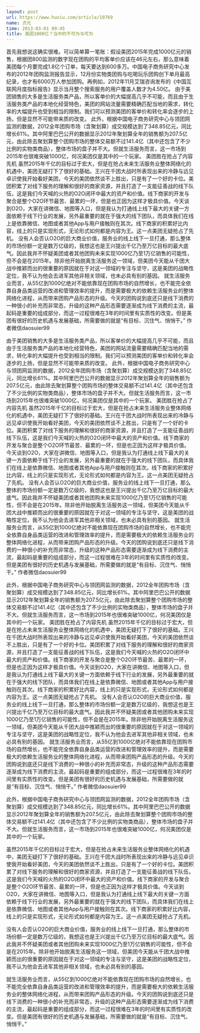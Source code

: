 ```yaml
---
layout: post
url: https://www.huxiu.com/article/10769
name: 贞元
time: 2013-03-01 09:45
title: 美团1000亿？当中的不可为与可为
---
```

首先我想说这确实很难。可以简单算一笔账：假设美团2015年完成1000亿元的销售，根据团800监测的数字现在团购的平均客单价应该在46元左右，那么意味着美团每个月要完成1.8亿个订单，每天要达到600多万。中国电子商务研究中心发布的2012年团购监测报告显示，12月份实物类团购与吃喝玩乐团购创下单月最高纪录，也才有6000万人参加团购。再例如，2012年11月艾瑞咨询发布的《中国互联网月度指标报告》显示当月整个搜索服务的用户覆盖人数才为4.50亿。 由于美团销售的大多是生活服务类产品，所以客单价的大幅提高几乎不可能，而且由于生活服务类产品的本地化经营特色，美团的网站流量需要精确匹配当地的需求，转化率的大幅提升也受到相当的限制。我们可以预测美团的客单价和转化率会逐步的上扬，但是显然不可能带来质的改变。 此外，根据中国电子商务研究中心与领团网监测的数据，2012全年团购市场（含聚划算）成交规模达到了348.85亿元，同比增长61%。其中阿里巴巴公开的数据显示2012年聚划算全年的销售额为207.5亿元，由此除去聚划算整个团购市场的整体交易额不过141.4亿（其中还包含了不少比例的实物类商品），整体市场的盘子并不大。但就生活服务而言，这一市场到2015年也很难突破1000亿，何况美团仅是其中的一个玩家。 美团胜在抢占了内容先机 虽然2015年千亿的目标过于宏大，但是在抢占未来生活服务业整体网络化的机遇中，美团无疑打下了很好的基础。王兴在千团大战时所表现出来的冷静与远见卓识使我开始看好美团，今天的美团依然谈不上胜出，只是有了一个好的卡位。美团积累了对线下服务的理解和很好的商家资源，并且打造了一支能征善战的线下队伍，这是我们今天喊的火热的O2O闭环中最大的资产和价值。线下商家的开发与聚合是整个O2O环节最苦、最累的一环，但是也正因为这样才极具价值。今天谈到O2O，大家在讲微信、地图等入口，但是我认为打通线上线下最大的关键一方面依赖于线下行业的发展，另外最重要的就在于强大的线下团队，而具体我们在线上是依靠微信、地图或者其他App与用户接触则在其次。线下商家的积累好比内容，线上的只是实现形式，无论形式如何都是内容为王。这一点美团无疑抢占了先机。 没有人会否认O2O的巨大商业价值，服务业的线上线下一旦打通，那么整体的市场份额一定是数万亿级的，我想这也是王兴提出千亿乃至万亿目标的最大底气。因此我并不怀疑美团或者其他团购未来实现1000亿乃至1万亿销售的可能性，但不会是在2015年。除非他开始脱离生活服务这一领域，但美团今天能从千团大战中推颖而出的很重要的原因就在于对这一领域的专注与坚守，这是美团的战略性定位，我不认为他会去进军其他非相关领域，也未必具有别的基因。 就生活服务业而言，从55亿到1000亿绝对不能依靠现在团购市场的自然增长，也不能完全依靠自身品类运营的改进和管理效率的提升，而是需要极大的依赖生活服务业的整体网络化进程，从而带来团购产品形态的升级。今天的团购说到底还只是线下消费的一种很小的补充而非常态，升级的这种产品形态需要逐渐成为线下消费的主流，最起码是重要的组成部分，而这一过程很难在3年的时间里有实质性的改变。但是美团有很好的历史机遇与发展基础，所需要做的就是“有目标、沉住气、悄悄干。” 作者微信daosuier99

由于美团销售的大多是生活服务类产品，所以客单价的大幅提高几乎不可能，而且由于生活服务类产品的本地化经营特色，美团的网站流量需要精确匹配当地的需求，转化率的大幅提升也受到相当的限制。我们可以预测美团的客单价和转化率会逐步的上扬，但是显然不可能带来质的改变。 此外，根据中国电子商务研究中心与领团网监测的数据，2012全年团购市场（含聚划算）成交规模达到了348.85亿元，同比增长61%。其中阿里巴巴公开的数据显示2012年聚划算全年的销售额为207.5亿元，由此除去聚划算整个团购市场的整体交易额不过141.4亿（其中还包含了不少比例的实物类商品），整体市场的盘子并不大。但就生活服务而言，这一市场到2015年也很难突破1000亿，何况美团仅是其中的一个玩家。 美团胜在抢占了内容先机 虽然2015年千亿的目标过于宏大，但是在抢占未来生活服务业整体网络化的机遇中，美团无疑打下了很好的基础。王兴在千团大战时所表现出来的冷静与远见卓识使我开始看好美团，今天的美团依然谈不上胜出，只是有了一个好的卡位。美团积累了对线下服务的理解和很好的商家资源，并且打造了一支能征善战的线下队伍，这是我们今天喊的火热的O2O闭环中最大的资产和价值。线下商家的开发与聚合是整个O2O环节最苦、最累的一环，但是也正因为这样才极具价值。今天谈到O2O，大家在讲微信、地图等入口，但是我认为打通线上线下最大的关键一方面依赖于线下行业的发展，另外最重要的就在于强大的线下团队，而具体我们在线上是依靠微信、地图或者其他App与用户接触则在其次。线下商家的积累好比内容，线上的只是实现形式，无论形式如何都是内容为王。这一点美团无疑抢占了先机。 没有人会否认O2O的巨大商业价值，服务业的线上线下一旦打通，那么整体的市场份额一定是数万亿级的，我想这也是王兴提出千亿乃至万亿目标的最大底气。因此我并不怀疑美团或者其他团购未来实现1000亿乃至1万亿销售的可能性，但不会是在2015年。除非他开始脱离生活服务这一领域，但美团今天能从千团大战中推颖而出的很重要的原因就在于对这一领域的专注与坚守，这是美团的战略性定位，我不认为他会去进军其他非相关领域，也未必具有别的基因。 就生活服务业而言，从55亿到1000亿绝对不能依靠现在团购市场的自然增长，也不能完全依靠自身品类运营的改进和管理效率的提升，而是需要极大的依赖生活服务业的整体网络化进程，从而带来团购产品形态的升级。今天的团购说到底还只是线下消费的一种很小的补充而非常态，升级的这种产品形态需要逐渐成为线下消费的主流，最起码是重要的组成部分，而这一过程很难在3年的时间里有实质性的改变。但是美团有很好的历史机遇与发展基础，所需要做的就是“有目标、沉住气、悄悄干。” 作者微信daosuier99

此外，根据中国电子商务研究中心与领团网监测的数据，2012全年团购市场（含聚划算）成交规模达到了348.85亿元，同比增长61%。其中阿里巴巴公开的数据显示2012年聚划算全年的销售额为207.5亿元，由此除去聚划算整个团购市场的整体交易额不过141.4亿（其中还包含了不少比例的实物类商品），整体市场的盘子并不大。但就生活服务而言，这一市场到2015年也很难突破1000亿，何况美团仅是其中的一个玩家。 美团胜在抢占了内容先机 虽然2015年千亿的目标过于宏大，但是在抢占未来生活服务业整体网络化的机遇中，美团无疑打下了很好的基础。王兴在千团大战时所表现出来的冷静与远见卓识使我开始看好美团，今天的美团依然谈不上胜出，只是有了一个好的卡位。美团积累了对线下服务的理解和很好的商家资源，并且打造了一支能征善战的线下队伍，这是我们今天喊的火热的O2O闭环中最大的资产和价值。线下商家的开发与聚合是整个O2O环节最苦、最累的一环，但是也正因为这样才极具价值。今天谈到O2O，大家在讲微信、地图等入口，但是我认为打通线上线下最大的关键一方面依赖于线下行业的发展，另外最重要的就在于强大的线下团队，而具体我们在线上是依靠微信、地图或者其他App与用户接触则在其次。线下商家的积累好比内容，线上的只是实现形式，无论形式如何都是内容为王。这一点美团无疑抢占了先机。 没有人会否认O2O的巨大商业价值，服务业的线上线下一旦打通，那么整体的市场份额一定是数万亿级的，我想这也是王兴提出千亿乃至万亿目标的最大底气。因此我并不怀疑美团或者其他团购未来实现1000亿乃至1万亿销售的可能性，但不会是在2015年。除非他开始脱离生活服务这一领域，但美团今天能从千团大战中推颖而出的很重要的原因就在于对这一领域的专注与坚守，这是美团的战略性定位，我不认为他会去进军其他非相关领域，也未必具有别的基因。 就生活服务业而言，从55亿到1000亿绝对不能依靠现在团购市场的自然增长，也不能完全依靠自身品类运营的改进和管理效率的提升，而是需要极大的依赖生活服务业的整体网络化进程，从而带来团购产品形态的升级。今天的团购说到底还只是线下消费的一种很小的补充而非常态，升级的这种产品形态需要逐渐成为线下消费的主流，最起码是重要的组成部分，而这一过程很难在3年的时间里有实质性的改变。但是美团有很好的历史机遇与发展基础，所需要做的就是“有目标、沉住气、悄悄干。” 作者微信daosuier99

此外，根据中国电子商务研究中心与领团网监测的数据，2012全年团购市场（含聚划算）成交规模达到了348.85亿元，同比增长61%。其中阿里巴巴公开的数据显示2012年聚划算全年的销售额为207.5亿元，由此除去聚划算整个团购市场的整体交易额不过141.4亿（其中还包含了不少比例的实物类商品），整体市场的盘子并不大。但就生活服务而言，这一市场到2015年也很难突破1000亿，何况美团仅是其中的一个玩家。

虽然2015年千亿的目标过于宏大，但是在抢占未来生活服务业整体网络化的机遇中，美团无疑打下了很好的基础。王兴在千团大战时所表现出来的冷静与远见卓识使我开始看好美团，今天的美团依然谈不上胜出，只是有了一个好的卡位。美团积累了对线下服务的理解和很好的商家资源，并且打造了一支能征善战的线下队伍，这是我们今天喊的火热的O2O闭环中最大的资产和价值。线下商家的开发与聚合是整个O2O环节最苦、最累的一环，但是也正因为这样才极具价值。今天谈到O2O，大家在讲微信、地图等入口，但是我认为打通线上线下最大的关键一方面依赖于线下行业的发展，另外最重要的就在于强大的线下团队，而具体我们在线上是依靠微信、地图或者其他App与用户接触则在其次。线下商家的积累好比内容，线上的只是实现形式，无论形式如何都是内容为王。这一点美团无疑抢占了先机。

没有人会否认O2O的巨大商业价值，服务业的线上线下一旦打通，那么整体的市场份额一定是数万亿级的，我想这也是王兴提出千亿乃至万亿目标的最大底气。因此我并不怀疑美团或者其他团购未来实现1000亿乃至1万亿销售的可能性，但不会是在2015年。除非他开始脱离生活服务这一领域，但美团今天能从千团大战中推颖而出的很重要的原因就在于对这一领域的专注与坚守，这是美团的战略性定位，我不认为他会去进军其他非相关领域，也未必具有别的基因。

就生活服务业而言，从55亿到1000亿绝对不能依靠现在团购市场的自然增长，也不能完全依靠自身品类运营的改进和管理效率的提升，而是需要极大的依赖生活服务业的整体网络化进程，从而带来团购产品形态的升级。今天的团购说到底还只是线下消费的一种很小的补充而非常态，升级的这种产品形态需要逐渐成为线下消费的主流，最起码是重要的组成部分，而这一过程很难在3年的时间里有实质性的改变。但是美团有很好的历史机遇与发展基础，所需要做的就是“有目标、沉住气、悄悄干。”

